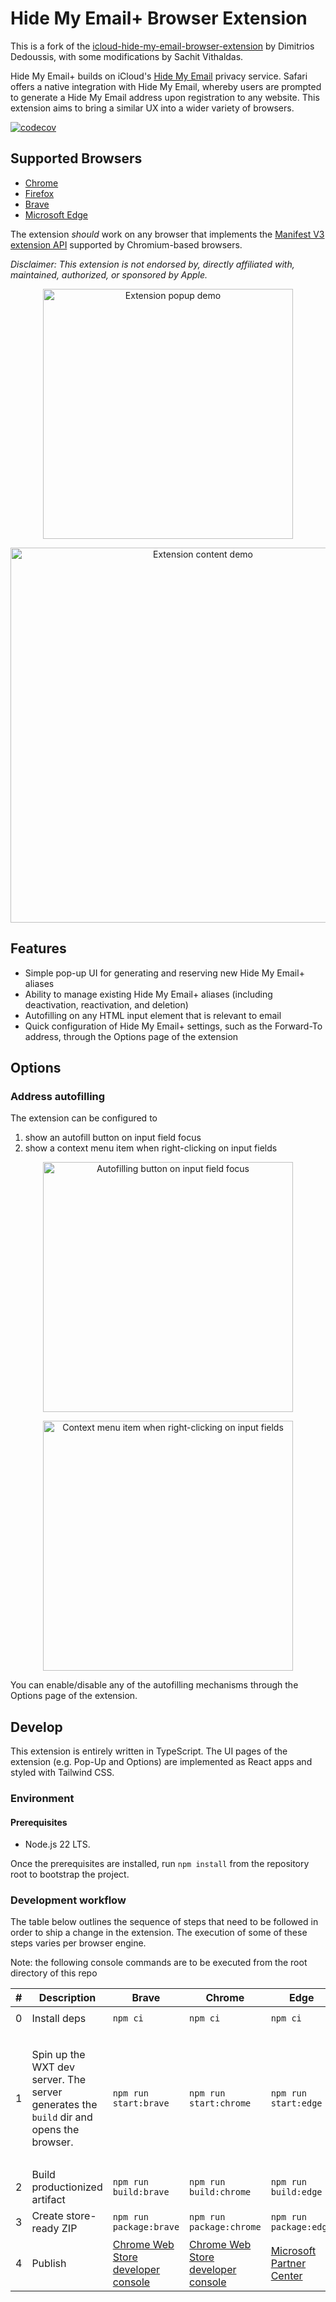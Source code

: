 # Hide My Email+ Browser Extension

This is a fork of the [icloud-hide-my-email-browser-extension](https://github.com/dedoussis/icloud-hide-my-email-browser-extension) by Dimitrios Dedoussis, with some modifications by Sachit Vithaldas.

Hide My Email+ builds on iCloud's [Hide My Email](https://support.apple.com/en-us/HT210425) privacy service. Safari offers a native integration with Hide My Email, whereby users are prompted to generate a Hide My Email address upon registration to any website. This extension aims to bring a similar UX into a wider variety of browsers.

[![codecov](https://codecov.io/gh/sachitv/icloud-hide-my-email-browser-plus-extension/graph/badge.svg?token=8ZAZ0Z9LZS)](https://codecov.io/gh/sachitv/icloud-hide-my-email-browser-plus-extension)

## Supported Browsers

- [Chrome](https://chromewebstore.google.com/detail/hide-my-email+/olkpkcclmmjmmknlhdggcjiefbdgjfke?hl=en)
- [Firefox](https://addons.mozilla.org/en-GB/firefox/addon/hide-my-email-plus/)
- [Brave](https://chromewebstore.google.com/detail/hide-my-email+/olkpkcclmmjmmknlhdggcjiefbdgjfke?hl=en)
- [Microsoft Edge](https://microsoftedge.microsoft.com/addons/detail/hide-my-email/dphflggbjdfhbgpodjplabjnfjdppknf)

The extension _should_ work on any browser that implements the [Manifest V3 extension API](https://developer.chrome.com/docs/extensions/reference/) supported by Chromium-based browsers.

_Disclaimer: This extension is not endorsed by, directly affiliated with, maintained, authorized, or sponsored by Apple._

<p align="center">
<img src="./src/assets/img/demo-popup.gif" alt="Extension popup demo" width="400" height="auto"/>
</p>

<p align="center">
<img src="./src/assets/img/demo-content.gif" alt="Extension content demo" width="600" height="auto"/>
</p>

## Features

- Simple pop-up UI for generating and reserving new Hide My Email+ aliases
- Ability to manage existing Hide My Email+ aliases (including deactivation, reactivation, and deletion)
- Autofilling on any HTML input element that is relevant to email
- Quick configuration of Hide My Email+ settings, such as the Forward-To address, through the Options page of the extension

## Options

### Address autofilling

The extension can be configured to

1. show an autofill button on input field focus
2. show a context menu item when right-clicking on input fields

<p align="center">
<img src="./src/assets/img/readme-button-autofilling.gif" alt="Autofilling button on input field focus" width="400" height="auto"/>
</p>

<p align="center">
<img src="./src/assets/img/readme-context-menu-autofilling.png" alt="Context menu item when right-clicking on input fields" width="400" height="auto"/>
</p>

You can enable/disable any of the autofilling mechanisms through the Options page of the extension.

## Develop

This extension is entirely written in TypeScript. The UI pages of the extension (e.g. Pop-Up and Options) are implemented as React apps and styled with Tailwind CSS.

### Environment

#### Prerequisites

- Node.js 22 LTS.

Once the prerequisites are installed, run `npm install` from the repository root to bootstrap the project.

### Development workflow

The table below outlines the sequence of steps that need to be followed in order to ship a change in the extension. The execution of some of these steps varies per browser engine.

Note: the following console commands are to be executed from the root directory of this repo

<!-- prettier-ignore-start -->
| # | Description | Brave | Chrome | Edge | Firefox |
| - | - | - | - | - | - |
| 0 | Install deps | `npm ci` | `npm ci` | `npm ci` | `npm ci && npm i -g web-ext` |
| 1 | Spin up the WXT dev server. The server generates the `build` dir and opens the browser. | `npm run start:brave` | `npm run start:chrome` | `npm run start:edge` | `npm run start:firefox`<br/>**Important**: Firefox dev tooling still runs MV2, so confirm MV3 behaviour with a production build before shipping. |
| 2 | Build productionized artifact | `npm run build:brave` | `npm run build:chrome` | `npm run build:edge` | `npm run build:firefox` |
| 3 | Create store-ready ZIP | `npm run package:brave` | `npm run package:chrome` | `npm run package:edge` | `npm run package:firefox` |
| 4 | Publish | [Chrome Web Store developer console](https://chrome.google.com/webstore/devconsole/) | [Chrome Web Store developer console](https://chrome.google.com/webstore/devconsole/) | [Microsoft Partner Center](https://partner.microsoft.com/en-us/dashboard/microsoftedge/overview) | [Mozilla Add-on Developer Hub](https://addons.mozilla.org/en-US/developers/addon/icloud-hide-my-email/versions/submit/) |
<!-- prettier-ignore-end -->
